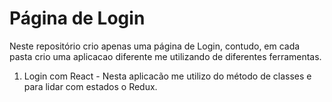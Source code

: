 # Página de Login

Neste repositório crio apenas uma página de Login, contudo, em cada pasta crio uma aplicacao diferente me utilizando de diferentes ferramentas.

1. Login com React - Nesta aplicacão me utilizo do método de classes e para lidar com estados o Redux. 
